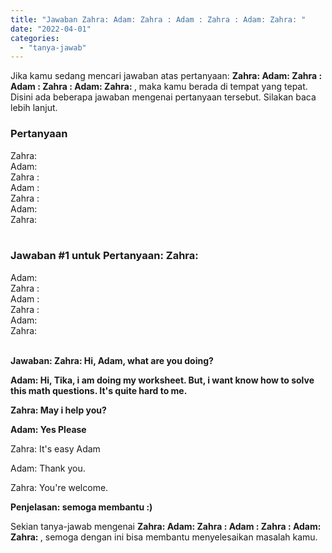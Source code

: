 ```yaml
---
title: "Jawaban Zahra: Adam: Zahra : Adam : Zahra : Adam: Zahra: ​"
date: "2022-04-01"
categories: 
  - "tanya-jawab"
---
```


Jika kamu sedang mencari jawaban atas pertanyaan: **Zahra: Adam: Zahra : Adam : Zahra : Adam: Zahra: ​**, maka kamu berada di tempat yang tepat. Disini ada beberapa jawaban mengenai pertanyaan tersebut. Silakan baca lebih lanjut.

### Pertanyaan

Zahra:  
Adam:  
Zahra :  
Adam :  
Zahra :  
Adam:  
Zahra:  
​

### Jawaban #1 untuk Pertanyaan: Zahra:  
Adam:  
Zahra :  
Adam :  
Zahra :  
Adam:  
Zahra:  
​

**Jawaban: Zahra: Hi, Adam, what are you doing?**

**Adam: Hi, Tika, i am doing my worksheet. But, i want know how to solve this math questions. It's quite hard to me.**

**Zahra: May i help you?**

**Adam: Yes Please**

Zahra: It's easy Adam

Adam: Thank you.

Zahra: You're welcome.

**Penjelasan: semoga membantu :)**

Sekian tanya-jawab mengenai **Zahra: Adam: Zahra : Adam : Zahra : Adam: Zahra: ​**, semoga dengan ini bisa membantu menyelesaikan masalah kamu.
